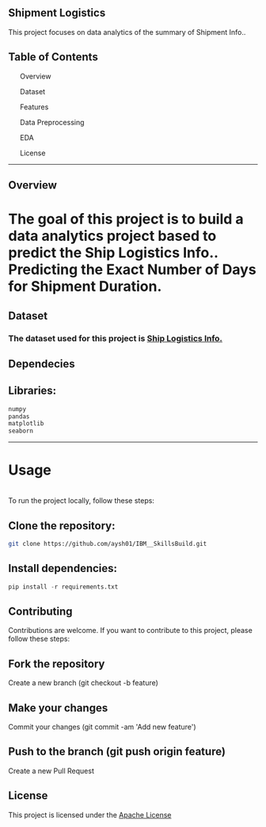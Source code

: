 ## Shipment Logistics
This project focuses on data analytics of the summary of Shipment Info..

<h2>Table of Contents</h2>
<ol>Overview</ol>
<ol>Dataset</ol>
<ol>Features</ol>
<ol>Data Preprocessing</ol>
<ol>EDA</ol>
<ol>License</ol><hr>

## Overview
<h1>The goal of this project is to build a data analytics project based to predict the Ship Logistics Info.. Predicting the Exact Number of Days for Shipment Duration.</h1>

<h2>Dataset</h2>
<h3>The dataset used for this project is <a href="https://drive.google.com/file/d/1jvSdmptyr-ToFOOmJYIemI-AOOnqF_Vr/view?usp=drive_link".>Ship Logistics Info.</a><br></h3>

<h2>Dependecies</h2>

## Libraries: 
```bash
numpy
pandas
matplotlib
seaborn
```

<hr>
<h1>Usage</h1><br>
To run the project locally, follow these steps:

## Clone the repository:
```bash
git clone https://github.com/aysh01/IBM__SkillsBuild.git
```
## Install dependencies:
```python
pip install -r requirements.txt
```

## Contributing
Contributions are welcome. If you want to contribute to this project, please follow these steps:

## Fork the repository
Create a new branch (git checkout -b feature)

## Make your changes
Commit your changes (git commit -am 'Add new feature')

## Push to the branch (git push origin feature)
Create a new Pull Request

## License
This project is licensed under the [Apache License](http://www.apache.org/licenses/)

